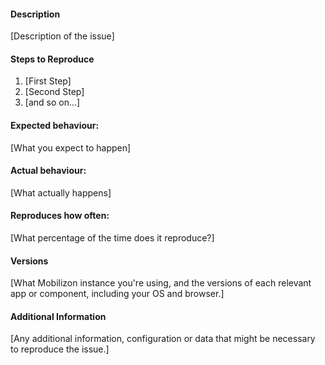 #### Description

[Description of the issue]

#### Steps to Reproduce

1. [First Step]
2. [Second Step]
3. [and so on...]

#### Expected behaviour:

[What you expect to happen]

#### Actual behaviour:

[What actually happens]

#### Reproduces how often:

[What percentage of the time does it reproduce?]

#### Versions

[What Mobilizon instance you're using, and the versions of each relevant app or component, including your OS and browser.]

#### Additional Information

[Any additional information, configuration or data that might be necessary to reproduce the issue.]
